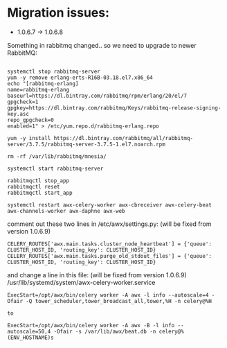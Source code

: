 # Migration issues:

* 1.0.6.7 -> 1.0.6.8

Something in rabbitmq changed.. so we need to upgrade to newer RabbitMQ:
```

systemctl stop rabbitmq-server
yum -y remove erlang-erts-R16B-03.18.el7.x86_64
echo "[rabbitmq-erlang]
name=rabbitmq-erlang
baseurl=https://dl.bintray.com/rabbitmq/rpm/erlang/20/el/7
gpgcheck=1
gpgkey=https://dl.bintray.com/rabbitmq/Keys/rabbitmq-release-signing-key.asc
repo_gpgcheck=0
enabled=1" > /etc/yum.repo.d/rabbitmq-erlang.repo
  
yum -y install https://dl.bintray.com/rabbitmq/all/rabbitmq-server/3.7.5/rabbitmq-server-3.7.5-1.el7.noarch.rpm

rm -rf /var/lib/rabbitmq/mnesia/

systemctl start rabbitmq-server

rabbitmqctl stop_app
rabbitmqctl reset
rabbitmqctl start_app

systemctl restart awx-celery-worker awx-cbreceiver awx-celery-beat awx-channels-worker awx-daphne awx-web
```
comment out these two lines in /etc/awx/settings.py: (will be fixed from version 1.0.6.9)
```
CELERY_ROUTES['awx.main.tasks.cluster_node_heartbeat'] = {'queue': CLUSTER_HOST_ID, 'routing_key': CLUSTER_HOST_ID}
CELERY_ROUTES['awx.main.tasks.purge_old_stdout_files'] = {'queue': CLUSTER_HOST_ID, 'routing_key': CLUSTER_HOST_ID}
```

and change a line in this file: (will be fixed from version 1.0.6.9)
/usr/lib/systemd/system/awx-celery-worker.service
```
ExecStart=/opt/awx/bin/celery worker -A awx -l info --autoscale=4 -Ofair -Q tower_scheduler,tower_broadcast_all,tower,%H -n celery@%H

to

ExecStart=/opt/awx/bin/celery worker -A awx -B -l info --autoscale=50,4 -Ofair -s /var/lib/awx/beat.db -n celery@%(ENV_HOSTNAME)s

```
